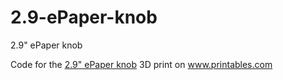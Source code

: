 # 2.9-ePaper-knob

2.9" ePaper knob

Code for the <a href="https://www.printables.com/de/model/309889-29-epaper-knob">2.9" ePaper knob</a> 3D print on <a href="https://www.printables.com">www.printables.com</a>